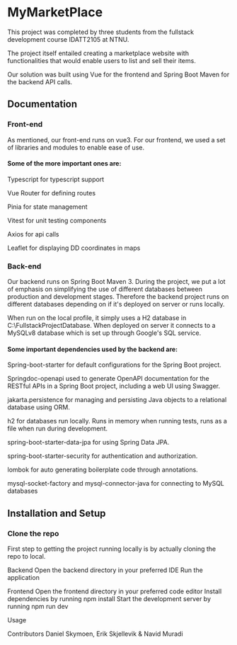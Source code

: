 # MyMarketPlace
This project was completed by three students from the fullstack development course IDATT2105 at NTNU.

The project itself entailed creating a marketplace website with functionalities that would enable users to list and sell their items.

Our solution was built using Vue for the frontend and Spring Boot Maven for the backend API calls.

## Documentation

### Front-end
As mentioned, our front-end runs on vue3.
For our frontend, we used a set of libraries and modules to enable ease of use.

#### Some of the more important ones are:

Typescript for typescript support

Vue Router for defining routes

Pinia for state management

Vitest for unit testing components

Axios for api calls

Leaflet for displaying DD coordinates in maps


### Back-end
Our backend runs on Spring Boot Maven 3.
During the project, we put a lot of emphasis on simplifying the use of different databases between production and development stages.
Therefore the backend project runs on different databases depending on if it's deployed on server or runs locally.

When run on the local profile, it simply uses a H2 database in C:\FullstackProjectDatabase.
When deployed on server it connects to a MySQLv8 database which is set up through Google's SQL service.

#### Some important dependencies used by the backend are:
Spring-boot-starter for default configurations for the Spring Boot project.

Springdoc-openapi used to generate OpenAPI documentation for the RESTful APIs in a Spring Boot project, including a web UI using Swagger.

jakarta.persistence for managing and persisting Java objects to a relational database using ORM.

h2 for databases run locally. Runs in memory when running tests, runs as a file when run during development.

spring-boot-starter-data-jpa for using Spring Data JPA.

spring-boot-starter-security for authentication and authorization.

lombok for auto generating boilerplate code through annotations.

mysql-socket-factory and mysql-connector-java for connecting to MySQL databases

## Installation and Setup

### Clone the repo
First step to getting the project running locally is by actually cloning the repo to local.


Backend
Open the backend directory in your preferred IDE
Run the application

Frontend
Open the frontend directory in your preferred code editor
Install dependencies by running npm install
Start the development server by running npm run dev

Usage


Contributors
Daniel Skymoen, Erik Skjellevik & Navid Muradi
